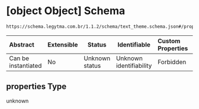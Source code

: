 # \[object Object] Schema

```txt
https://schema.legytma.com.br/1.1.2/schema/text_theme.schema.json#/properties
```




| Abstract            | Extensible | Status         | Identifiable            | Custom Properties | Additional Properties | Access Restrictions | Defined In                                                                          |
| :------------------ | ---------- | -------------- | ----------------------- | :---------------- | --------------------- | ------------------- | ----------------------------------------------------------------------------------- |
| Can be instantiated | No         | Unknown status | Unknown identifiability | Forbidden         | Allowed               | none                | [text_theme.schema.json\*](../schema/text_theme.schema.json) |

## properties Type

unknown

